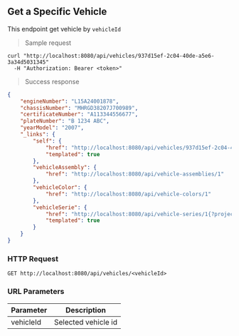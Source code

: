 ## Get a Specific Vehicle

This endpoint get vehicle by <code>vehicleId</code>

> Sample request

```shell
curl "http://localhost:8080/api/vehicles/937d15ef-2c04-40de-a5e6-3a34d5031345"
  -H "Authorization: Bearer <token>"
```

> Success response

```json
{
    "engineNumber": "L15A24001878",
    "chassisNumber": "MHRGD38207J700989",
    "certificateNumber": "A113344556677",
    "plateNumber": "B 1234 ABC",
    "yearModel": "2007",
    "_links": {
        "self": {
            "href": "http://localhost:8080/api/vehicles/937d15ef-2c04-40de-a5e6-3a34d5031345{?projection}",
            "templated": true
        },
        "vehicleAssembly": {
            "href": "http://localhost:8080/api/vehicle-assemblies/1"
        },
        "vehicleColor": {
            "href": "http://localhost:8080/api/vehicle-colors/1"
        },
        "vehicleSerie": {
            "href": "http://localhost:8080/api/vehicle-series/1{?projection}",
            "templated": true
        }
    }
}
```

### HTTP Request

`GET http://localhost:8080/api/vehicles/<vehicleId>`

### URL Parameters

Parameter | Description
--------- | -----------
vehicleId | Selected vehicle id